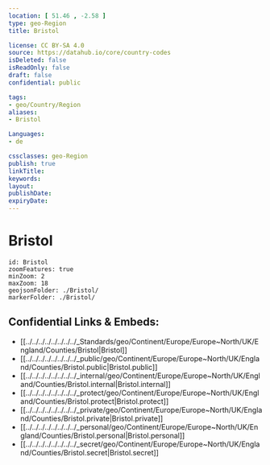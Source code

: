 ```yaml
---
location: [ 51.46 , -2.58 ] 
type: geo-Region
title: Bristol

license: CC BY-SA 4.0
source: https://datahub.io/core/country-codes
isDeleted: false
isReadOnly: false
draft: false
confidential: public

tags:
- geo/Country/Region
aliases:
- Bristol

Languages:
- de

cssclasses: geo-Region
publish: true
linkTitle: 
keywords: 
layout: 
publishDate: 
expiryDate: 
---
```


# Bristol

```leaflet
id: Bristol
zoomFeatures: true 
minZoom: 2 
maxZoom: 18
geojsonFolder: ./Bristol/
markerFolder: ./Bristol/
```


## Confidential Links & Embeds: 
- [[../../../../../../../../_Standards/geo/Continent/Europe/Europe~North/UK/England/Counties/Bristol|Bristol]] 
- [[../../../../../../../../_public/geo/Continent/Europe/Europe~North/UK/England/Counties/Bristol.public|Bristol.public]] 
- [[../../../../../../../../_internal/geo/Continent/Europe/Europe~North/UK/England/Counties/Bristol.internal|Bristol.internal]] 
- [[../../../../../../../../_protect/geo/Continent/Europe/Europe~North/UK/England/Counties/Bristol.protect|Bristol.protect]] 
- [[../../../../../../../../_private/geo/Continent/Europe/Europe~North/UK/England/Counties/Bristol.private|Bristol.private]] 
- [[../../../../../../../../_personal/geo/Continent/Europe/Europe~North/UK/England/Counties/Bristol.personal|Bristol.personal]] 
- [[../../../../../../../../_secret/geo/Continent/Europe/Europe~North/UK/England/Counties/Bristol.secret|Bristol.secret]] 

